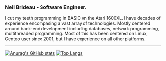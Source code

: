 ### Neil Brideau - Software Engineer.

I cut my teeth programming in BASIC on the Atari 1600XL. I have decades of experience encompasing a vast array of technologies. Mostly centered around back-end development including databases, network programming, multithreaded programming. Most of this has been centered on Linux, Gentoo user since 2001, but I have experience on all other platforms.

---

[![Anurag's GitHub stats](https://github-readme-stats-nbrideau.vercel.app/api?username=nbrideau&count_private=true&show_icons=true)](https://github.com/anuraghazra/github-readme-stats)
[![Top Langs](https://github-readme-stats-nbrideau.vercel.app/api/top-langs/?username=nbrideau&layout=compact&langs_count=10)](https://github.com/anuraghazra/github-readme-stats)
